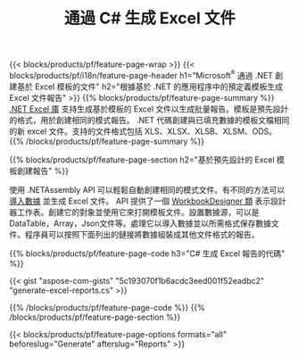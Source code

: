 ﻿---
title: 通過 C# 生成 Excel 文件
url: /zh-hant/net/assembly/
description: 使用 C# 代碼從模板表生成 Microsoft Excel 電子表格
---
{{< blocks/products/pf/feature-page-wrap >}}
{{< blocks/products/pf/i18n/feature-page-header h1="Microsoft<sup>&reg;</sup> 通過 .NET 創建基於 Excel 模板的文件" h2="根據基於 .NET 的應用程序中的預定義模板生成 Excel 文件報告" >}}
{{% blocks/products/pf/feature-page-summary %}}
[.NET Excel 庫](/cells/net/) 支持生成基於模板的 Excel 文件以生成批量報告。模板是預先設計的格式，用於創建相同的模式報告。 .NET 代碼創建與已填充數據的模板文檔相同的新 excel 文件。支持的文件格式包括 XLS、XLSX、XLSB、XLSM、ODS。
{{% /blocks/products/pf/feature-page-summary %}}

{{% blocks/products/pf/feature-page-section h2="基於預先設計的 Excel 模板創建報告" %}}

使用 .NETAssembly API 可以輕鬆自動創建相同的模式文件。有不同的方法可以 [導入數據](https://docs.aspose.com/cells/net/import-data-into-worksheet/#importing-data-from-json) 並生成 Excel 文件。 API 提供了一個 [WorkbookDesigner 類](https://reference.aspose.com/cells/net/aspose.cells/workbookdesigner) 表示設計器工作表。創建它的對象並使用它來打開模板文件。設置數據源，可以是DataTable，Array，Json文件等。處理它以導入數據並以所需格式保存數據文件。程序員可以按照下面列出的鏈接將數據組裝成其他文件格式的報告。



{{% blocks/products/pf/feature-page-code h3="C# 生成 Excel 報告的代碼" %}}

{{< gist "aspose-com-gists" "5c193070f1b6acdc3eed001f52eadbc2" "generate-excel-reports.cs" >}}

{{% /blocks/products/pf/feature-page-code %}}
{{% /blocks/products/pf/feature-page-section %}}

{{< blocks/products/pf/feature-page-options formats="all" beforeslug="Generate" afterslug="Reports" >}}